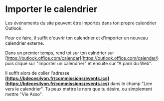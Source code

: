 # Importer le calendrier

Les événements du site peuvent être importés dans ton propre calendrier Outlook.

Pour ce faire, il suffit d'ouvrir ton calendrier et d'importer un nouveau calendrier externe.

Dans un premier temps, rend toi sur ton calndrier sur [https://outlook.office.com/calendar](https://outlook.office.com/calendar/) puis clique sur "Importer un calendrier" et ensuite sur "À parir du Web".

Il suffit alors de coller l'adresse **[https://bdecesilyon.fr/commissions/events.ics](https://bdecesilyon.fr/commissions/events.ics)** dans le champ "Lien vers le calendrier".
Tu peux mettre le nom que tu désire, ou simplement mettre "Vie Asso".

